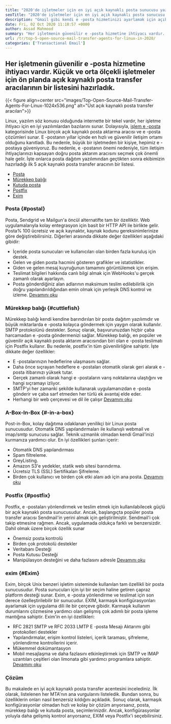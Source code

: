 ```yaml
---
title: "2020'de işletmeler için en iyi açık kaynaklı posta sunucusu yazılımı" 
seoTitle: "2020'de işletmeler için en iyi açık kaynaklı posta sunucusu yazılımı" 
description: "Gmail gibi kendi e -posta hizmetinizi ayarlamak için açık kaynak dünyasında birçok popüler posta transfer aracısı vardır. Kısa Liste Top 5 posta sunucusu." 
date: Fri, 02 Oct 2020 11:18:57 +0000
author: Assad Mahmood
summary: "Her işletmenin güvenilir e -posta hizmetine ihtiyacı vardır. Küçük ve orta ölçekli işletmeler için ön planda açık kaynaklı posta transfer aracılarının bir listesini hazırladık." 
url: /tr/top-5-open-source-mail-transfer-agents-for-linux-in-2020/
categories: ['Transactional Email']
---
```


## Her işletmenin güvenilir e -posta hizmetine ihtiyacı vardır. Küçük ve orta ölçekli işletmeler için ön planda açık kaynaklı posta transfer aracılarının bir listesini hazırladık.

{{< figure align=center src="images/Top-Open-Source-Mail-Transfer-Agents-For-Linux-1024x536.png" alt="Üst açık kaynaklı posta transfer aracıları">}}

Linux, yazılım söz konusu olduğunda internette bir tekel vardır, her işletme ihtiyacı için en iyi yazılımlardan bazılarını sunar. Dolayısıyla, [işlem e -posta][1] kategorisinde Linux birçok açık kaynaklı posta aktarma aracısı ve e -posta çözümleri sunar.
E -postanın yıllar içinde en hızlı ve güvenilir iletişim ortamı olduğunu kanıtladı. Bu nedenle, büyük bir işletmeden bir kişiye, hepimiz e -postaya güveniyoruz. Bu nedenle, e -postanın önemi nedeniyle, tüm iletişim ihtiyaçlarınızı kapsayan doğru posta aktarım aracısını seçmek çok önemli hale gelir.
İşte onlarca posta dağıtım yazılımından geçtikten sonra ekibimizin hazırladığı ilk 5 açık kaynaklı posta transfer aracının bir listesi.
  * [Posta][2]
  * [Mürekkep balığı][3]
  * [Kutuda posta][4]
  * [Postfix][5]
  * [Exim][6]

### **Posta**    {#postal}
Posta, Sendgrid ve Mailgun'a öncül alternatifte tam bir özelliktir. Web uygulamalarıyla kolay entegrasyon için basit bir HTTP API ile birlikte gelir. Posta% 100 ücretsiz ve açık kaynaktır, kaynak kodunu gereksinimlerinize göre değiştirebilirsiniz.
Diğerleri arasında dikkate değer özellikleri aşağıdaki gibidir:
  * İçeride posta sunucuları ve kullanıcıları olan birden fazla kuruluş için destek.
  * Gelen ve giden posta hacmini gösteren grafikler ve istatistikler.
  * Giden ve gelen mesaj kuyruğunun tamamını görüntülemek için erişim.
  * Teslimat bilgileri hakkında canlı bilgi almak için WebHooks'u gerçek zamanlı olarak ayarlayın.
  * Posta gönderdiğiniz alan adlarının maksimum teslim edilebilirlik için doğru yapılandırıldığından emin olmak için yerleşik DNS kontrol ve izleme.
    [Devamını oku][7]

### **Mürekkep balığı**    {#cuttlefish}
Mürekkep balığı kendi kendine barındırılan bir posta dağıtım yazılımıdır ve büyük miktarlarda e -posta kolayca göndermek için yaygın olarak kullanılır. SMTP protokolünü destekler. Sonuç olarak, başvurunuzdan hiçbir çaba harcamadan e -posta göndermenizi sağlar. Mürekkep balığı, en popüler ve güvenilir açık kaynaklı posta aktarım aracısından biri olan e -posta teslimatı için Postfix kullanır. Bu nedenle, postfix'in tüm güvenilirliğine sahiptir.
İşte dikkate değer özellikler:
  * E -postalarınızın hedeflerine ulaşmasını sağlar.
  * Daha önce sıçrayan hedeflere e -postaları otomatik olarak geri alarak e -posta itibarınızı yüksek tutar.
  * Gerçek zamanlı olarak hangi e -postaların varış noktalarına ulaştığını ve hangi sıçramayı izliyor.
  * SMTP'yi her zamanki şekilde kullanarak uygulamanızdan e -posta gönderir ve çaba sarf etmeden her türlü ek avantaj elde eder.
  * Herhangi bir web çerçevesi ve dil ile çalışır
    [Devamını oku][8]

### **A-Box-In-Box**    {#-in-a-box}
Post-in-Box, kolay dağıtıma odaklanan yenilikçi bir Linux posta sunucusudur. Otomatik DNS yapılandırmaları ile kullanışlı webmail ve imap/smtp sunucusu sağlar. Teknik uzmanlık olmadan kendi Gmail'inizi kurmanıza yardımcı olur. En iyi özellikleri şunları içerir:
  * Otomatik DNS yapılandırması
  * Spam filtreleme.
  * GreyListing.
  * Amazon S3'e yedekler, statik web sitesi barındırma.
  * Ücretsiz TLS (SSL) Sertifikaları Şifreleme.
  * Birden çok kullanıcı ve birden çok etki alanı adı için ana posta.
    [Devamını oku][9]

### **Postfix**    {#postfix}
Postfix, e -postaları yönlendirmek ve teslim etmek için kullanılabilecek güçlü bir açık kaynaklı posta sunucusudur. Ancak, başlangıçta popüler posta transfer aracısı Sendmail'in yerini almak için geliştirilmiştir. Sendmail'i çok takip etmesine rağmen. Ancak, uygulamada oldukça farklı ve benzersizdir. Dahil olmak üzere birçok özellik sunar
  * Önemsiz posta kontrolü
  * Birden çok protokolü destekler
  * Veritabanı Desteği
  * Posta Kutusu Desteği
  * Manipülasyon desteğini ve daha fazlasını adresle
    [Devamını oku][10]

### **exim**    {#Exim}
Exim, birçok Unix benzeri işletim sisteminde kullanılan tam özellikli bir posta sunucusudur. Posta sunucuları için iyi bir seçim haline getiren çapraz platform desteği sunar. Exim, e -posta yönlendirme ve teslimat için son derece özelleştirilebilir bir sunucudur. EXIM, karmaşık konfigürasyonları ayarlamak için uygulama dili ile bir çerçeve gibidir. Karmaşık kullanım durumlarını çözmesine yardımcı olan gelişmiş çok adımlı bir posta işleme mantığına sahiptir. Exim'in en iyi özellikleri:
  * RFC 2821 SMTP ve RFC 2033 LMTP E -posta Mesajı Aktarımı gibi protokolleri destekler
  * Yapılandırmalar, erişim kontrol listeleri, içerik taraması, şifreleme, yönlendirme kontrollerini içerir.
  * Mükemmel dokümantasyon
  * Mobil mesajlaşma ve daha fazlasını etkinleştirmek için SMTP ve IMAP uzantıları çeşitleri olan limonata gibi yardımcı programlara sahiptir.
    [Devamını oku][11]

### Çözüm
Bu makalede en iyi açık kaynaklı posta transfer acentesini incelediniz. İlk olarak, listelenen her MTA'nın ana vurgularını listeledik. Bundan sonra, bu özelliklerin onları nasıl benzersiz kıldığını açıkladık. Sonuç olarak, karmaşık konfigürasyonlar olmadan hızlı ve kolay bir çözüm arıyorsanız, posta, mürekkep balığı ve kutuda posta, seçimlerinizdir. Ancak, konfigürasyonlar yoluyla daha gelişmiş kontrol arıyorsanız, EXIM veya Postfix'i seçebilirsiniz.

  
[1]: https://products.containerize.com/transactional-email
[2]: #postal
[3]: #cuttlefish
[4]: #mail-in-a-box
[5]: #postfix
[6]: #exim
[7]: https://products.containerize.com/transactional-email/postal
[8]: https://products.containerize.com/transactional-email/cuttlefish
[9]: https://products.containerize.com/transactional-email/mail-in-a-box
[10]: https://products.containerize.com/transactional-email/postfix
[11]: https://products.containerize.com/transactional-email/exim

